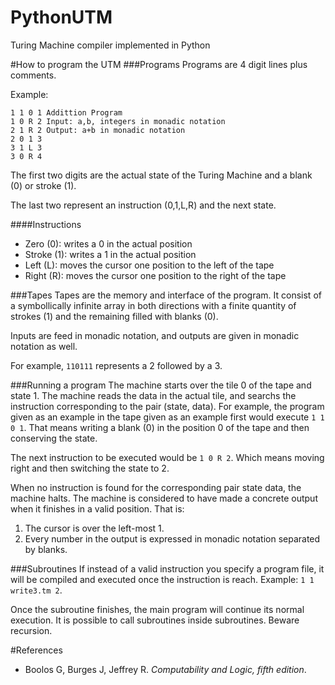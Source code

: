 # PythonUTM
Turing Machine compiler implemented in Python

#How to program the UTM
###Programs
Programs are 4 digit lines plus comments.

Example:

    1 1 0 1 Addittion Program
    1 0 R 2 Input: a,b, integers in monadic notation
    2 1 R 2 Output: a+b in monadic notation
    2 0 1 3
    3 1 L 3
    3 0 R 4

The first two digits are the actual state of the Turing Machine and a blank (0) or stroke (1).

The last two represent an instruction (0,1,L,R) and the next state.

####Instructions
* Zero (0): writes a 0 in the actual position
* Stroke (1): writes a 1 in the actual position
* Left (L): moves the cursor one position to the left of the tape
* Right (R): moves the cursor one position to the right of the tape

###Tapes
Tapes are the memory and interface of the program. It consist of a symbollically infinite array in both directions with a finite quantity of strokes (1) and the remaining filled with blanks (0).

Inputs are feed in monadic notation, and outputs are given in monadic notation as well.

For example, `110111` represents a 2 followed by a 3.

###Running a program
The machine starts over the tile 0 of the tape and state 1.
The machine reads the data in the actual tile, and searchs the instruction corresponding to the pair (state, data).
For example, the program given as an example in the tape given as an example first would execute `1 1 0 1`.
That means writing a blank (0) in the position 0 of the tape and then conserving the state.

The next instruction to be executed would be `1 0 R 2`. Which means moving right and then switching the state to 2.

When no instruction is found for the corresponding pair state data, the machine halts.
The machine is considered to have made a concrete output when it finishes in a valid position. That is:
1. The cursor is over the left-most 1.
2. Every number in the output is expressed in monadic notation separated by blanks.

###Subroutines
If instead of a valid instruction you specify a program file, it will be compiled and executed once the instruction is reach.
Example: `1 1 write3.tm 2`.

Once the subroutine finishes, the main program will continue its normal execution.
It is possible to call subroutines inside subroutines. Beware recursion.

#References
* Boolos G, Burges J, Jeffrey R. *Computability and Logic, fifth edition*.

